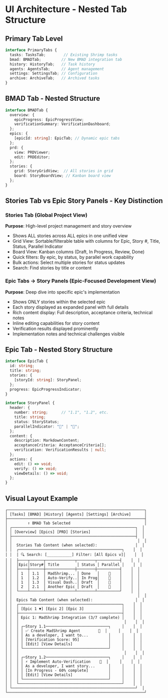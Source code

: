 # UI Architecture - Nested Tab Structure

## Primary Tab Level
```typescript
interface PrimaryTabs {
  tasks: TasksTab;        // Existing Shrimp tasks
  bmad: BMADTab;         // New BMAD integration tab
  history: HistoryTab;   // Task history
  agents: AgentsTab;     // Agent management
  settings: SettingsTab; // Configuration
  archive: ArchiveTab;   // Archived tasks
}
```

## BMAD Tab - Nested Structure
```typescript
interface BMADTab {
  overview: {
    epicProgress: EpicProgressView;
    verificationSummary: VerificationDashboard;
  };
  epics: {
    [epicId: string]: EpicTab; // Dynamic epic tabs
  };
  prd: {
    view: PRDViewer;
    edit: PRDEditor;
  };
  stories: {
    grid: StoryGridView;  // All stories in grid
    board: StoryBoardView; // Kanban board view
  };
}
```

## Stories Tab vs Epic Story Panels - Key Distinction

### Stories Tab (Global Project View)
**Purpose**: High-level project management and story overview
- Shows ALL stories across ALL epics in one unified view
- Grid View: Sortable/filterable table with columns for Epic, Story #, Title, Status, Parallel Indicator
- Board View: Kanban columns (Draft, In Progress, Review, Done)
- Quick filters: By epic, by status, by parallel work capability
- Bulk actions: Select multiple stories for status updates
- Search: Find stories by title or content

### Epic Tabs → Story Panels (Epic-Focused Development View)
**Purpose**: Deep dive into specific epic's implementation
- Shows ONLY stories within the selected epic
- Each story displayed as expanded panel with full details
- Rich content display: Full description, acceptance criteria, technical notes
- Inline editing capabilities for story content
- Verification results displayed prominently
- Implementation notes and technical challenges visible

## Epic Tab - Nested Story Structure
```typescript
interface EpicTab {
  id: string;
  title: string;
  stories: {
    [storyId: string]: StoryPanel;
  };
  progress: EpicProgressIndicator;
}

interface StoryPanel {
  header: {
    number: string;      // "1.1", "1.2", etc.
    title: string;
    status: StoryStatus;
    parallelIndicator: "👥" | "👤";
  };
  content: {
    description: MarkdownContent;
    acceptanceCriteria: AcceptanceCriteria[];
    verification: VerificationResults | null;
  };
  actions: {
    edit: () => void;
    verify: () => void;
    viewDetails: () => void;
  };
}
```

## Visual Layout Example

```
┌─────────────────────────────────────────────────────────────┐
│ [Tasks] [BMAD] [History] [Agents] [Settings] [Archive]      │
├─────────────────────────────────────────────────────────────┤
│         ↑ BMAD Tab Selected                                 │
│ ┌───────────────────────────────────────────────────────┐  │
│ │ [Overview] [Epics] [PRD] [Stories]                    │  │
│ ├───────────────────────────────────────────────────────┤  │
│ │                                                        │  │
│ │  Stories Tab Content (when selected):                 │  │
│ │  ┌──────────────────────────────────────────────┐    │  │
│ │  │ 🔍 Search: [___________] Filter: [All Epics v]│    │  │
│ │  ├────┬──────┬─────────────┬────────┬──────────┤    │  │
│ │  │Epic│Story#│ Title        │ Status │ Parallel │    │  │
│ │  ├────┼──────┼─────────────┼────────┼──────────┤    │  │
│ │  │ 1  │ 1.1  │ MadShrimp... │ Done   │    👥    │    │  │
│ │  │ 1  │ 1.2  │ Auto-Verify..│ In Prog│    👤    │    │  │
│ │  │ 1  │ 1.3  │ Visual Dash..│ Draft  │    👥    │    │  │
│ │  │ 2  │ 2.1  │ Another Epic │ Draft  │    👥    │    │  │
│ │  └────┴──────┴─────────────┴────────┴──────────┘    │  │
│ │                                                        │  │
│ │  Epics Tab Content (when selected):                   │  │
│ │  ┌──────────────────────────────────────────────┐    │  │
│ │  │ [Epic 1 ▼] [Epic 2] [Epic 3]                 │    │  │
│ │  ├──────────────────────────────────────────────┤    │  │
│ │  │ Epic 1: MadShrimp Integration (3/7 complete) │    │  │
│ │  │                                               │    │  │
│ │  │ ┌─Story 1.1────────────────────────────┐     │    │  │
│ │  │ │ ✅ Create MadShrimp Agent        👥  │     │    │  │
│ │  │ │ As a developer, I want to...         │     │    │  │
│ │  │ │ [Verification Score: 95]             │     │    │  │
│ │  │ │ [Edit] [View Details]                │     │    │  │
│ │  │ └──────────────────────────────────────┘     │    │  │
│ │  │                                               │    │  │
│ │  │ ┌─Story 1.2────────────────────────────┐     │    │  │
│ │  │ │ ⚡ Implement Auto-Verification    👤  │     │    │  │
│ │  │ │ As a developer, I want story...      │     │    │  │
│ │  │ │ [In Progress - 60% complete]         │     │    │  │
│ │  │ │ [Edit] [View Details]                │     │    │  │
│ │  │ └──────────────────────────────────────┘     │    │  │
│ │  └──────────────────────────────────────────────┘    │  │
│ └───────────────────────────────────────────────────────┘  │
└─────────────────────────────────────────────────────────────┘
```
